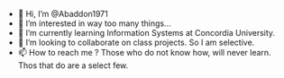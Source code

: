 - 👋 Hi, I’m @Abaddon1971
- 👀 I’m interested in way too many things...
- 🌱 I’m currently learning Information Systems at Concordia University.
- 💞️ I’m looking to collaborate on class projects. So I am selective.
- 📫 How to reach me ? Those who do not know how, will never learn. Thos that do are a select few.

<!---
Abaddon1971/Abaddon1971 is a ✨ special ✨ repository because its `README.md` (this file) appears on your GitHub profile.
You can click the Preview link to take a look at your changes.
--->
